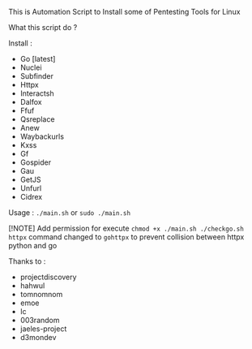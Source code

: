 This is Automation Script to Install some of Pentesting Tools for Linux

What this script do ?

Install :
- Go [latest]
- Nuclei
- Subfinder
- Httpx
- Interactsh
- Dalfox
- Ffuf
- Qsreplace
- Anew
- Waybackurls
- Kxss
- Gf
- Gospider
- Gau
- GetJS
- Unfurl
- Cidrex

Usage : `./main.sh` or `sudo ./main.sh`

[!NOTE]
Add permission for execute `chmod +x ./main.sh ./checkgo.sh`
`httpx` command changed to `gohttpx` to prevent collision between httpx python and go


Thanks to :
- projectdiscovery
- hahwul
- tomnomnom
- emoe
- lc
- 003random
- jaeles-project
- d3mondev
